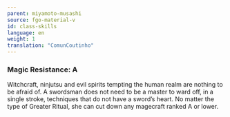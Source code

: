 ```yaml
---
parent: miyamoto-musashi
source: fgo-material-v
id: class-skills
language: en
weight: 1
translation: "ComunCoutinho"
---
```


### Magic Resistance: A

Witchcraft, ninjutsu and evil spirits tempting the human realm are nothing to be afraid of.
A swordsman does not need to be a master to ward off, in a single stroke, techniques that do not have a sword’s heart.
No matter the type of Greater Ritual, she can cut down any magecraft ranked A or lower.
